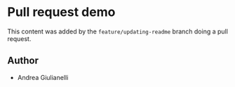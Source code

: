 # Pull request demo
This content was added by the ```feature/updating-readme``` branch doing a pull request.

## Author
- Andrea Giulianelli
